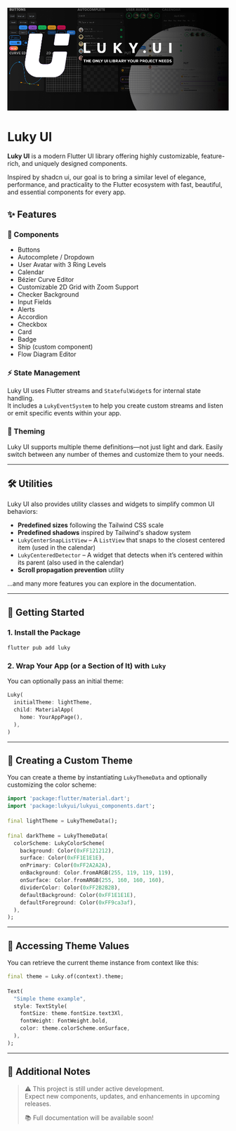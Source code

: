 
![Luky UI splashscreen](assets/splashscreen.png)

# Luky UI

**Luky UI** is a modern Flutter UI library offering highly customizable, feature-rich, and uniquely designed components.

Inspired by shadcn ui, our goal is to bring a similar level of elegance, performance, and practicality to the Flutter ecosystem with fast, beautiful, and essential components for every app.


## ✨ Features

### 🧩 Components
- Buttons  
- Autocomplete / Dropdown  
- User Avatar with 3 Ring Levels  
- Calendar  
- Bézier Curve Editor  
- Customizable 2D Grid with Zoom Support  
- Checker Background  
- Input Fields  
- Alerts  
- Accordion  
- Checkbox  
- Card  
- Badge  
- Ship (custom component)  
- Flow Diagram Editor  

### ⚡ State Management
Luky UI uses Flutter streams and `StatefulWidget`s for internal state handling.  
It includes a `LukyEventSystem` to help you create custom streams and listen or emit specific events within your app.

### 🎨 Theming
Luky UI supports multiple theme definitions—not just light and dark. Easily switch between any number of themes and customize them to your needs.

---

## 🛠️ Utilities

Luky UI also provides utility classes and widgets to simplify common UI behaviors:

- **Predefined sizes** following the Tailwind CSS scale  
- **Predefined shadows** inspired by Tailwind's shadow system  
- `LukyCenterSnapListView` – A `ListView` that snaps to the closest centered item (used in the calendar)  
- `LukyCenteredDetector` – A widget that detects when it’s centered within its parent (also used in the calendar)  
- **Scroll propagation prevention** utility  

...and many more features you can explore in the documentation.

---

## 🚀 Getting Started

### 1. Install the Package

```bash
flutter pub add luky
```

### 2. Wrap Your App (or a Section of It) with `Luky`

You can optionally pass an initial theme:

```dart
Luky(
  initialTheme: lightTheme,
  child: MaterialApp(
    home: YourAppPage(),
  ),
)
```

---

## 🎨 Creating a Custom Theme

You can create a theme by instantiating `LukyThemeData` and optionally customizing the color scheme:

```dart
import 'package:flutter/material.dart';
import 'package:lukyui/lukyui_components.dart';

final lightTheme = LukyThemeData();

final darkTheme = LukyThemeData(
  colorScheme: LukyColorScheme(
    background: Color(0xFF121212),
    surface: Color(0xFF1E1E1E),
    onPrimary: Color(0xFF2A2A2A),
    onBackground: Color.fromARGB(255, 119, 119, 119),
    onSurface: Color.fromARGB(255, 160, 160, 160),
    dividerColor: Color(0xFF2B2B2B),
    defaultBackground: Color(0xFF1E1E1E),
    defaultForeground: Color(0xFF9ca3af),
  ),
);
```

---

## 🎯 Accessing Theme Values

You can retrieve the current theme instance from context like this:

```dart
final theme = Luky.of(context).theme;

Text(
  "Simple theme example",
  style: TextStyle(
    fontSize: theme.fontSize.text3Xl,
    fontWeight: FontWeight.bold,
    color: theme.colorScheme.onSurface,
  ),
);
```

---

## 📌 Additional Notes

> ⚠️ This project is still under active development.  
> Expect new components, updates, and enhancements in upcoming releases.  
>  
> 📚 Full documentation will be available soon!
